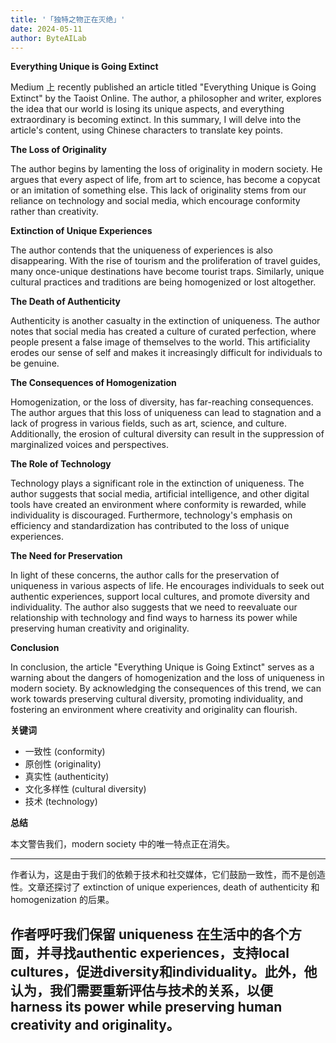 ```yaml
---
title: '「独特之物正在灭绝」'
date: 2024-05-11
author: ByteAILab
---
```


**Everything Unique is Going Extinct**

 Medium 上 recently published an article titled "Everything Unique is Going Extinct" by the Taoist Online. The author, a philosopher and writer, explores the idea that our world is losing its unique aspects, and everything extraordinary is becoming extinct. In this summary, I will delve into the article's content, using Chinese characters to translate key points.

**The Loss of Originality**

The author begins by lamenting the loss of originality in modern society. He argues that every aspect of life, from art to science, has become a copycat or an imitation of something else. This lack of originality stems from our reliance on technology and social media, which encourage conformity rather than creativity.

**Extinction of Unique Experiences**

The author contends that the uniqueness of experiences is also disappearing. With the rise of tourism and the proliferation of travel guides, many once-unique destinations have become tourist traps. Similarly, unique cultural practices and traditions are being homogenized or lost altogether.

**The Death of Authenticity**

Authenticity is another casualty in the extinction of uniqueness. The author notes that social media has created a culture of curated perfection, where people present a false image of themselves to the world. This artificiality erodes our sense of self and makes it increasingly difficult for individuals to be genuine.

**The Consequences of Homogenization**

Homogenization, or the loss of diversity, has far-reaching consequences. The author argues that this loss of uniqueness can lead to stagnation and a lack of progress in various fields, such as art, science, and culture. Additionally, the erosion of cultural diversity can result in the suppression of marginalized voices and perspectives.

**The Role of Technology**

Technology plays a significant role in the extinction of uniqueness. The author suggests that social media, artificial intelligence, and other digital tools have created an environment where conformity is rewarded, while individuality is discouraged. Furthermore, technology's emphasis on efficiency and standardization has contributed to the loss of unique experiences.

**The Need for Preservation**

In light of these concerns, the author calls for the preservation of uniqueness in various aspects of life. He encourages individuals to seek out authentic experiences, support local cultures, and promote diversity and individuality. The author also suggests that we need to reevaluate our relationship with technology and find ways to harness its power while preserving human creativity and originality.

**Conclusion**

In conclusion, the article "Everything Unique is Going Extinct" serves as a warning about the dangers of homogenization and the loss of uniqueness in modern society. By acknowledging the consequences of this trend, we can work towards preserving cultural diversity, promoting individuality, and fostering an environment where creativity and originality can flourish.

**关键词**

* 一致性 (conformity)
* 原创性 (originality)
* 真实性 (authenticity)
* 文化多样性 (cultural diversity)
* 技术 (technology)

**总结**

本文警告我们，modern society 中的唯一特点正在消失。

---
作者认为，这是由于我们的依赖于技术和社交媒体，它们鼓励一致性，而不是创造性。文章还探讨了 extinction of unique experiences, death of authenticity 和 homogenization 的后果。

作者呼吁我们保留 uniqueness 在生活中的各个方面，并寻找authentic experiences，支持local cultures，促进diversity和individuality。此外，他认为，我们需要重新评估与技术的关系，以便 harness its power while preserving human creativity and originality。
---

